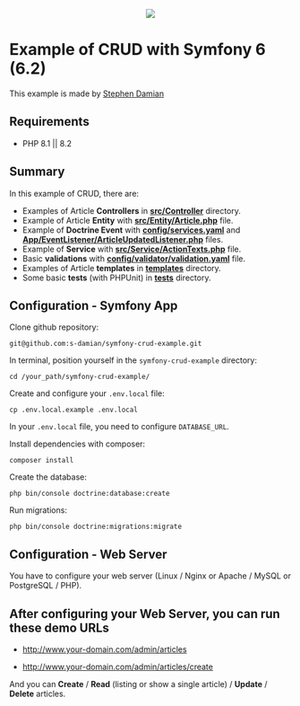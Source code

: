 <p align="center">
<a href="https://github.com/s-damian/symfony-crud-example">
<img src="https://raw.githubusercontent.com/s-damian/medias/main/technos-logos/symfony.svg">
</a>
</p>

# Example of CRUD with Symfony 6 (6.2)

This example is made by [Stephen Damian](https://github.com/s-damian)

## Requirements

* PHP 8.1 || 8.2

## Summary

In this example of CRUD, there are:

* Examples of Article **Controllers** in **[src/Controller](https://github.com/s-damian/symfony-crud-example/tree/main/src/Controller)** directory.
* Example of Article **Entity** with **[src/Entity/Article.php](https://github.com/s-damian/symfony-crud-example/blob/main/src/Entity/Article.php)** file.
* Example of **Doctrine Event** with **[config/services.yaml](https://github.com/s-damian/symfony-crud-example/tree/main/config/services.yaml)** and **[App/EventListener/ArticleUpdatedListener.php](https://github.com/s-damian/symfony-crud-example/blob/main/src/EventListener/ArticleUpdatedListener.php)** files.
* Example of **Service** with **[src/Service/ActionTexts.php](https://github.com/s-damian/symfony-crud-example/blob/main/src/Service/ActionTexts.php)** file.
* Basic **validations** with **[config/validator/validation.yaml](https://github.com/s-damian/symfony-crud-example/tree/main/config/validator/validation.yaml)** file.
* Examples of Article **templates** in **[templates](https://github.com/s-damian/symfony-crud-example/tree/main/templates)** directory.
* Some basic **tests** (with PHPUnit) in **[tests](https://github.com/s-damian/symfony-crud-example/tree/main/tests)** directory.

## Configuration - Symfony App

Clone github repository:

```
git@github.com:s-damian/symfony-crud-example.git
```

In terminal, position yourself in the ```symfony-crud-example``` directory:

```
cd /your_path/symfony-crud-example/
```

Create and configure your ```.env.local``` file:

```
cp .env.local.example .env.local
```

In your ```.env.local``` file, you need to configure ```DATABASE_URL```.

Install dependencies with composer:

```
composer install
```

Create the database:

```
php bin/console doctrine:database:create
```

Run migrations:

```
php bin/console doctrine:migrations:migrate
```

## Configuration - Web Server

You have to configure your web server (Linux / Nginx or Apache / MySQL or PostgreSQL / PHP).

## After configuring your Web Server, you can run these demo URLs

* http://www.your-domain.com/admin/articles

* http://www.your-domain.com/admin/articles/create

And you can **Create** / **Read** (listing or show a single article) / **Update** / **Delete** articles.
